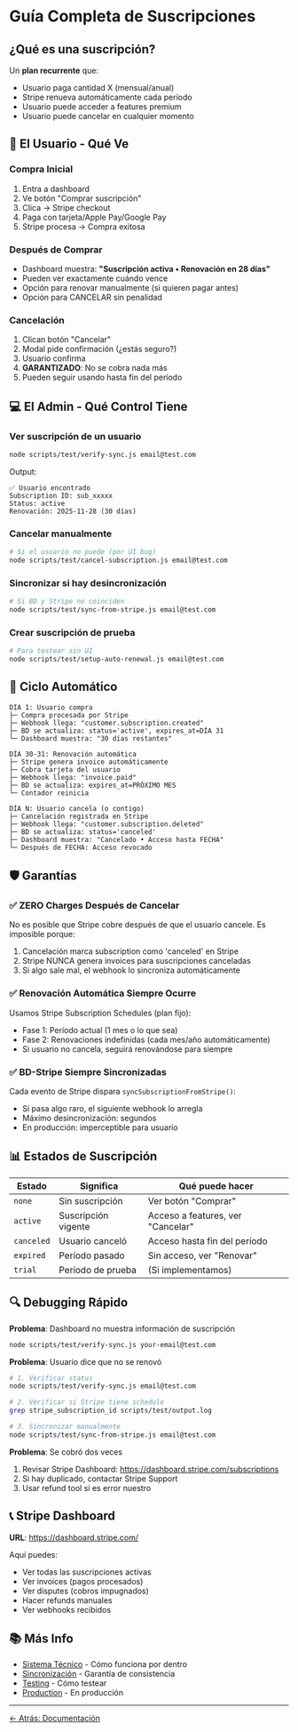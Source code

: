 # Guía Completa de Suscripciones

## ¿Qué es una suscripción?

Un **plan recurrente** que:
- Usuario paga cantidad X (mensual/anual)
- Stripe renueva automáticamente cada período
- Usuario puede acceder a features premium
- Usuario puede cancelar en cualquier momento

## 🎯 El Usuario - Qué Ve

### Compra Inicial
1. Entra a dashboard
2. Ve botón "Comprar suscripción"
3. Clica → Stripe checkout
4. Paga con tarjeta/Apple Pay/Google Pay
5. Stripe procesa → Compra exitosa

### Después de Comprar
- Dashboard muestra: **"Suscripción activa • Renovación en 28 días"**
- Pueden ver exactamente cuándo vence
- Opción para renovar manualmente (si quieren pagar antes)
- Opción para CANCELAR sin penalidad

### Cancelación
1. Clican botón "Cancelar"
2. Modal pide confirmación (¿estás seguro?)
3. Usuario confirma
4. **GARANTIZADO**: No se cobra nada más
5. Pueden seguir usando hasta fin del período

## 💻 El Admin - Qué Control Tiene

### Ver suscripción de un usuario
```bash
node scripts/test/verify-sync.js email@test.com
```

Output:
```
✅ Usuario encontrado
Subscription ID: sub_xxxxx
Status: active
Renovación: 2025-11-28 (30 días)
```

### Cancelar manualmente
```bash
# Si el usuario no puede (por UI bug)
node scripts/test/cancel-subscription.js email@test.com
```

### Sincronizar si hay desincronización
```bash
# Si BD y Stripe no coinciden
node scripts/test/sync-from-stripe.js email@test.com
```

### Crear suscripción de prueba
```bash
# Para testear sin UI
node scripts/test/setup-auto-renewal.js email@test.com
```

## 🔄 Ciclo Automático

```
DÍA 1: Usuario compra
├─ Compra procesada por Stripe
├─ Webhook llega: "customer.subscription.created"
├─ BD se actualiza: status='active', expires_at=DÍA 31
└─ Dashboard muestra: "30 días restantes"

DÍA 30-31: Renovación automática
├─ Stripe genera invoice automáticamente
├─ Cobra tarjeta del usuario
├─ Webhook llega: "invoice.paid"
├─ BD se actualiza: expires_at=PRÓXIMO MES
└─ Contador reinicia

DÍA N: Usuario cancela (o contigo)
├─ Cancelación registrada en Stripe
├─ Webhook llega: "customer.subscription.deleted"
├─ BD se actualiza: status='canceled'
├─ Dashboard muestra: "Cancelado • Acceso hasta FECHA"
└─ Después de FECHA: Acceso revocado
```

## 🛡️ Garantías

### ✅ ZERO Charges Después de Cancelar
No es posible que Stripe cobre después de que el usuario cancele. Es imposible porque:
1. Cancelación marca subscription como 'canceled' en Stripe
2. Stripe NUNCA genera invoices para suscripciones canceladas
3. Si algo sale mal, el webhook lo sincroniza automáticamente

### ✅ Renovación Automática Siempre Ocurre
Usamos Stripe Subscription Schedules (plan fijo):
- Fase 1: Período actual (1 mes o lo que sea)
- Fase 2: Renovaciones indefinidas (cada mes/año automáticamente)
- Si usuario no cancela, seguirá renovándose para siempre

### ✅ BD-Stripe Siempre Sincronizadas
Cada evento de Stripe dispara `syncSubscriptionFromStripe()`:
- Si pasa algo raro, el siguiente webhook lo arregla
- Máximo desincronización: segundos
- En producción: imperceptible para usuario

## 📊 Estados de Suscripción

| Estado | Significa | Qué puede hacer |
|--------|-----------|-----------------|
| `none` | Sin suscripción | Ver botón "Comprar" |
| `active` | Suscripción vigente | Acceso a features, ver "Cancelar" |
| `canceled` | Usuario canceló | Acceso hasta fin del período |
| `expired` | Período pasado | Sin acceso, ver "Renovar" |
| `trial` | Período de prueba | (Si implementamos) |

## 🔍 Debugging Rápido

**Problema**: Dashboard no muestra información de suscripción
```bash
node scripts/test/verify-sync.js your-email@test.com
```

**Problema**: Usuario dice que no se renovó
```bash
# 1. Verificar status
node scripts/test/verify-sync.js email@test.com

# 2. Verificar si Stripe tiene schedule
grep stripe_subscription_id scripts/test/output.log

# 3. Sincronizar manualmente
node scripts/test/sync-from-stripe.js email@test.com
```

**Problema**: Se cobró dos veces
1. Revisar Stripe Dashboard: https://dashboard.stripe.com/subscriptions
2. Si hay duplicado, contactar Stripe Support
3. Usar refund tool si es error nuestro

## 📞 Stripe Dashboard

**URL**: https://dashboard.stripe.com/

Aquí puedes:
- Ver todas las suscripciones activas
- Ver invoices (pagos procesados)
- Ver disputes (cobros impugnados)
- Hacer refunds manuales
- Ver webhooks recibidos

## 📚 Más Info

- [Sistema Técnico](../architecture/02-subscriptions.md) - Cómo funciona por dentro
- [Sincronización](./03-sync-strategy.md) - Garantía de consistencia
- [Testing](../guides/01-testing-local.md) - Cómo testear
- [Production](../deployment/02-production-sync.md) - En producción

---

[← Atrás: Documentación](../README.md)
